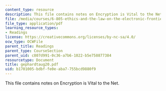 ```yaml
---
content_type: resource
description: This file contains notes on Encryption is Vital to the Net.
file: /media/courses/6-805-ethics-and-the-law-on-the-electronic-frontier-fall-2005/b1701005bdbffe0eaba7755bcd9880f9_gephardtaug20.pdf
file_type: application/pdf
learning_resource_types:
- Readings
license: https://creativecommons.org/licenses/by-nc-sa/4.0/
ocw_type: OCWFile
parent_title: Readings
parent_type: CourseSection
parent_uid: c807d991-0c36-a7b6-1022-b5e758877384
resourcetype: Document
title: gephardtaug20.pdf
uid: b1701005-bdbf-fe0e-aba7-755bcd9880f9
---
```

This file contains notes on Encryption is Vital to the Net.